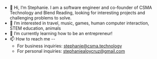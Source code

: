 - 👋 Hi, I’m Stephanie. I am a software engineer and co-founder of CSMA Technology and Blend Reading, looking for interesting projects and challenging problems to solve. 
- 👀 I’m interested in travel, music, games, human computer interaction, STEM education, animals
- 🌱 I’m currently learning how to be an entrepreneur!
- 📫 How to reach me --
  - For business inquiries: stephanie@csma.technology
  - For personal inquiries: stephaniealoycruz@gmail.com

<!---
exscruzme/exscruzme is a ✨ special ✨ repository because its `README.md` (this file) appears on your GitHub profile.
You can click the Preview link to take a look at your changes.
--->
